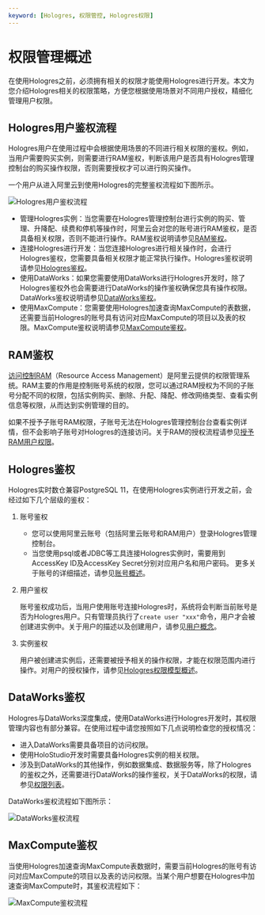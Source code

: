 ```yaml
---
keyword: [Hologres, 权限管控, Hologres权限]
---
```


# 权限管理概述

在使用Hologres之前，必须拥有相关的权限才能使用Hologres进行开发。本文为您介绍Hologres相关的权限策略，方便您根据使用场景对不同用户授权，精细化管理用户权限。

## Hologres用户鉴权流程

Hologres用户在使用过程中会根据使用场景的不同进行相关权限的鉴权。例如，当用户需要购买实例，则需要进行RAM鉴权，判断该用户是否具有Hologres管理控制台的购买操作权限，否则需要授权才可以进行购买操作。

一个用户从进入阿里云到使用Hologres的完整鉴权流程如下图所示。

![Hologres用户鉴权流程](https://static-aliyun-doc.oss-accelerate.aliyuncs.com/assets/img/zh-CN/0501099061/p206160.png)

-   管理Hologres实例：当您需要在Hologres管理控制台进行实例的购买、管理、升降配、续费和停机等操作时，阿里云会对您的账号进行RAM鉴权，是否具备相关权限，否则不能进行操作。RAM鉴权说明请参见[RAM鉴权](#section_c2p_abb_3tm)。
-   连接Hologres进行开发：当您连接Hologres进行相关操作时，会进行Hologres鉴权，您需要具备相关权限才能正常执行操作。Hologres鉴权说明请参见[Hologres鉴权](#section_eih_623_kcf)。
-   使用DataWorks：如果您需要使用DataWorks进行Hologres开发时，除了Hologres鉴权外也会需要进行DataWorks的操作鉴权确保您具有操作权限。DataWorks鉴权说明请参见[DataWorks鉴权](#section_gjl_9jf_cah)。
-   使用MaxCompute：您需要使用Hologres加速查询MaxCompute的表数据，还需要当前Hologres的账号具有访问对应MaxCompute的项目以及表的权限。MaxCompute鉴权说明请参见[MaxCompute鉴权](#section_nuh_p8c_foh)。

## RAM鉴权

[访问控制RAM](https://ram.console.aliyun.com/permissions)（Resource Access Management）是阿里云提供的权限管理系统。RAM主要的作用是控制账号系统的权限，您可以通过RAM授权为不同的子账号分配不同的权限，包括实例购买、删除、升配、降配、修改网络类型、查看实例信息等权限，从而达到实例管理的目的。

如果不授予子账号RAM权限，子账号无法在Hologres管理控制台台查看实例详情，但不会影响子账号对Hologres的连接访问。关于RAM的授权流程请参见[授予RAM用户权限](/intl.zh-CN/账号与权限管理/授予RAM用户权限.md)。

## Hologres鉴权

Hologres实时数仓兼容PostgreSQL 11，在使用Hologres实例进行开发之前，会经过如下几个层级的鉴权：

1.  账号鉴权

    -   您可以使用阿里云账号（包括阿里云账号和RAM用户）登录Hologres管理控制台。
    -   当您使用psql或者JDBC等工具连接Hologres实例时，需要用到AccessKey ID及AccessKey Secret分别对应用户名和用户密码。
    更多关于账号的详细描述，请参见[账号概述](/intl.zh-CN/账号与权限管理/账号概述.md)。

2.  用户鉴权

    账号鉴权成功后，当用户使用账号连接Hologres时，系统将会判断当前账号是否为Hologres用户。只有管理员执行了`create user "xxx"`命令，用户才会被创建进实例中。关于用户的描述以及创建用户，请参见[用户概念](/intl.zh-CN/账号与权限管理/Hologres权限模型/Hologres权限模型概述.md)。

3.  实例鉴权

    用户被创建进实例后，还需要被授予相关的操作权限，才能在权限范围内进行操作。对用户的授权操作，请参见[Hologres权限模型概述](/intl.zh-CN/账号与权限管理/Hologres权限模型/Hologres权限模型概述.md)。


## DataWorks鉴权

Hologres与DataWorks深度集成，使用DataWorks进行Hologres开发时，其权限管理内容也有部分兼容。在使用过程中请您按照如下几点说明检查您的授权情况：

-   进入DataWorks需要具备项目的访问权限。
-   使用HoloStudio开发时需要具备Hologres实例的相关权限。
-   涉及到DataWorks的其他操作，例如数据集成、数据服务等，除了Hologres的鉴权之外，还需要进行DataWorks的操作鉴权，关于DataWorks的权限，请参见[权限列表]()。

DataWorks鉴权流程如下图所示：

![DataWorks鉴权流程](https://static-aliyun-doc.oss-accelerate.aliyuncs.com/assets/img/zh-CN/8516219061/p206199.png)

## MaxCompute鉴权

当使用Hologres加速查询MaxCompute表数据时，需要当前Hologres的账号有访问对应MaxCompute的项目以及表的访问权限。当某个用户想要在Hologres中加速查询MaxCompute时，其鉴权流程如下：

![MaxCompute鉴权流程](https://static-aliyun-doc.oss-accelerate.aliyuncs.com/assets/img/zh-CN/0501099061/p206627.png)

